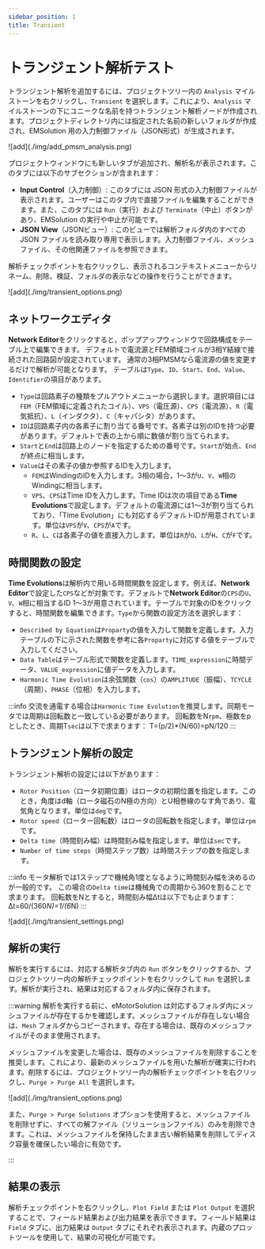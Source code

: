 ```yaml
---
sidebar_position: 1
title: Transient
---
```

# トランジェント解析テスト

トランジェント解析を追加するには、プロジェクトツリー内の `Analysis` マイルストーンを右クリックし、`Transient` を選択します。これにより、`Analysis` マイルストーンの下にユニークな名前を持つトランジェント解析ノードが作成されます。プロジェクトディレクトリ内には指定された名前の新しいフォルダが作成され、EMSolution 用の入力制御ファイル（JSON形式）が生成されます。

<p class="ems">![add](./img/add_pmsm_analysis.png)</p>

プロジェクトウィンドウにも新しいタブが追加され、解析名が表示されます。このタブには以下のサブセクションが含まれます：

* **Input Control**（入力制御）: このタブには JSON 形式の入力制御ファイルが表示されます。ユーザーはこのタブ内で直接ファイルを編集することができます。また、このタブには `Run`（実行）および `Terminate`（中止）ボタンがあり、EMSolution の実行や中止が可能です。
* **JSON View**（JSONビュー）: このビューでは解析フォルダ内のすべての JSON ファイルを読み取り専用で表示します。入力制御ファイル、メッシュファイル、その他関連ファイルを参照できます。

解析チェックポイントを右クリックし、表示されるコンテキストメニューからリネーム、削除、検証、フォルダの表示などの操作を行うことができます。

<p class="ems">![add](./img/transient_options.png)</p>

## ネットワークエディタ
**Network Editor**をクリックすると，ポップアップウィンドウで回路構成をテーブル上で編集できます。
デフォルトで電流源とFEM領域コイルが3相Y結線で接続された回路図が設定されています。
通常の3相PMSMなら電流源の値を変更するだけで解析が可能となります。
テーブルは`Type`、`ID`、`Start`、`End`、`Value`、`Identifier`の項目があります。
- `Type`は回路素子の種類をプルアウトメニューから選択します。選択項目には`FEM`（FEM領域に定義されたコイル）、`VPS`（電圧源）、`CPS`（電流源）、`R`（電気抵抗）、`L`（インダクタ）、`C`（キャパシタ）があります。
- `ID`は回路素子内の各素子に割り当てる番号です。各素子は別のIDを持つ必要があります。デフォルトで表の上から順に数値が割り当てられます。
- `Start`と`End`は回路上のノードを指定するための番号です。`Start`が始点、`End`が終点に相当します。
- `Value`はその素子の値か参照するIDを入力します。
    - `FEM`はWindingのIDを入力します。3相の場合，1～3が`U`、`V`、`W`相のWindingに相当します。
    - `VPS`、`CPS`はTime IDを入力します。Time IDは次の項目である**Time Evolutions**で設定します。デフォルトの電流源には1～3が割り当てられており、「Time Evolution」にも対応するデフォルトIDが用意されています。単位は`VPS`が`V`、`CPS`が`A`です。
    - `R`、`L`、`C`は各素子の値を直接入力します。単位は`R`が`Ω`、`L`が`H`、`C`が`F`です。

## 時間関数の設定
**Time Evolutions**は解析内で用いる時間関数を設定します。例えば、**Network Editor**で設定した`CPS`などが対象です。デフォルトで**Network Editor**の`CPS`の`U`、`V`、`W`相に相当するID 1～3が用意されています。テーブルで対象のIDをクリックすると、時間関数を編集できます。`Type`から関数の設定方法を選択します：
- `Described by Equation`は`Proparty`の値を入力して関数を定義します。入力テーブルの下に示された関数を参考に各`Proparty`に対応する値をテーブルで入力してください。
- `Data Table`はテーブル形式で関数を定義します。`TIME_expression`に時間データ、`VALUE_expression`に値データを入力します。
- `Harmonic Time Evolution`は余弦関数（`cos`）の`AMPLITUDE`（振幅）、`TCYCLE`（周期）、`PHASE`（位相）を入力します。

:::info
交流を通電する場合は`Harmonic Time Evolution`を推奨します。同期モータでは周期は回転数と一致している必要があります。
回転数をN`rpm`、極数をpとしたとき、周期T`sec`は以下で求まります：
T=(p/2)*(N/60)=pN/120
:::

## トランジェント解析の設定

トランジェント解析の設定には以下があります：
- `Rotor Position`（ロータ初期位置）はロータの初期位置を指定します。このとき，角度はd軸（ロータ磁石のN極の方向）とU相巻線のなす角であり、電気角となります。単位は`deg`です。
- `Rotor speed`（ローター回転数）はロータの回転数を指定します。単位は`rpm`です。
- `Delta time`（時間刻み幅）は時間刻み幅を指定します。単位は`sec`です。 
- `Number of time steps`（時間ステップ数）は時間ステップの数を指定します。

:::info
モータ解析では1ステップで機械角1度となるように時間刻み幅を決めるのが一般的です。
この場合の`Delta time`は機械角での周期から360を割ることで求まります。
回転数をNとすると，時間刻み幅Δtは以下でも止まります：
Δt=60/(360*N)=1/(6*N)
:::

<p class="ems">![add](./img/transient_settings.png)</p>

## 解析の実行

解析を実行するには、対応する解析タブ内の `Run` ボタンをクリックするか、プロジェクトツリー内の解析チェックポイントを右クリックして `Run` を選択します。解析が実行され、結果は対応するフォルダ内に保存されます。

:::warning
解析を実行する前に、eMotorSolution は対応するフォルダ内にメッシュファイルが存在するかを確認します。メッシュファイルが存在しない場合は、`Mesh` フォルダからコピーされます。存在する場合は、既存のメッシュファイルがそのまま使用されます。

メッシュファイルを変更した場合は、既存のメッシュファイルを削除することを推奨します。これにより、最新のメッシュファイルを用いた解析が確実に行われます。削除するには、プロジェクトツリー内の解析チェックポイントを右クリックし、`Purge > Purge All` を選択します。

<p class="ems">![add](./img/transient_options.png)</p>

また、`Purge > Purge Solutions` オプションを使用すると、メッシュファイルを削除せずに、すべての解ファイル（ソリューションファイル）のみを削除できます。これは、メッシュファイルを保持したまま古い解析結果を削除してディスク容量を確保したい場合に有効です。

:::

## 結果の表示

解析チェックポイントを右クリックし、`Plot Field` または `Plot Output` を選択することで、フィールド結果および出力結果を表示できます。フィールド結果は `Field` タブに、出力結果は `Output` タブにそれぞれ表示されます。内蔵のプロットツールを使用して、結果の可視化が可能です。
